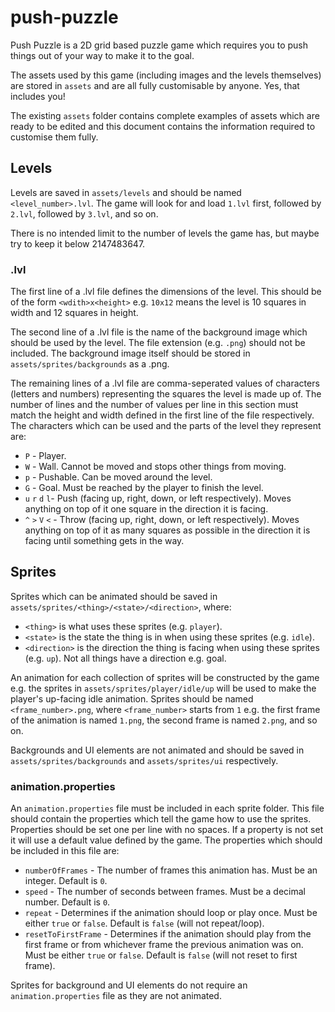 # push-puzzle

Push Puzzle is a 2D grid based puzzle game which requires you to push things out of your way to make it to the goal.

The assets used by this game (including images and the levels themselves) are stored in `assets` and are all fully customisable by anyone. Yes, that includes you!

The existing `assets` folder contains complete examples of assets which are ready to be edited and this document contains the information required to customise them fully.

## Levels
Levels are saved in `assets/levels` and should be named `<level_number>.lvl`. The game will look for and load `1.lvl` first, followed by `2.lvl`, followed by `3.lvl`, and so on.

There is no intended limit to the number of levels the game has, but maybe try to keep it below 2147483647.

### .lvl
The first line of a .lvl file defines the dimensions of the level. This should be of the form `<wdith>x<height>` e.g. `10x12` means the level is 10 squares in width and 12 squares in height.

The second line of a .lvl file is the name of the background image which should be used by the level. The file extension (e.g. `.png`) should not be included. The background image itself should be stored in `assets/sprites/backgrounds` as a .png.

The remaining lines of a .lvl file are comma-seperated values of characters (letters and numbers) representing the squares the level is made up of.
The number of lines and the number of values per line in this section must match the height and width defined in the first line of the file respectively. The characters which can be used and the parts of the level they represent are:

- `P` - Player.
- `W` - Wall. Cannot be moved and stops other things from moving.
- `p` - Pushable. Can be moved around the level.
- `G` - Goal. Must be reached by the player to finish the level.
- `u` `r` `d` `l`- Push (facing up, right, down, or left respectively). Moves anything on top of it one square in the direction it is facing.
- `^` `>` `V` `<` - Throw (facing up, right, down, or left respectively). Moves anything on top of it as many squares as possible in the direction it is facing until something gets in the way.

## Sprites
Sprites which can be animated should be saved in `assets/sprites/<thing>/<state>/<direction>`, where:

- `<thing>` is what uses these sprites (e.g. `player`).
- `<state>` is the state the thing is in when using these sprites (e.g. `idle`).
- `<direction>` is the direction the thing is facing when using these sprites (e.g. `up`). Not all things have a direction e.g. goal.

An animation for each collection of sprites will be constructed by the game e.g. the sprites in `assets/sprites/player/idle/up` will be used to make the player's up-facing idle animation. Sprites should be named `<frame_number>.png`, where `<frame_number>` starts from `1` e.g. the first frame of the animation is named `1.png`, the second frame is named `2.png`, and so on.

Backgrounds and UI elements are not animated and should be saved in `assets/sprites/backgrounds` and `assets/sprites/ui` respectively.

### animation.properties
An `animation.properties` file must be included in each sprite folder. This file should contain the properties which tell the game how to use the sprites. Properties should be set one per line with no spaces. If a property is not set it will use a default value defined by the game. The properties which should be included in this file are:

- `numberOfFrames` - The number of frames this animation has. Must be an integer. Default is `0`.
- `speed` - The number of seconds between frames. Must be a decimal number. Default is `0`.
- `repeat` - Determines if the animation should loop or play once. Must be either `true` or `false`. Default is `false` (will not repeat/loop).
- `resetToFirstFrame` - Determines if the animation should play from the first frame or from whichever frame the previous animation was on. Must be either `true` or `false`. Default is `false` (will not reset to first frame).

Sprites for background and UI elements do not require an `animation.properties` file as they are not animated.
